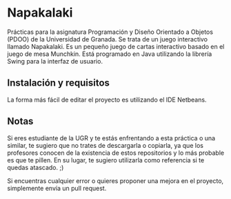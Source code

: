# Napakalaki
Prácticas para la asignatura Programación y Diseño Orientado a Objetos (PDOO) de la Universidad de Granada. Se trata de un juego interactivo llamado Napakalaki. Es un pequeño juego de cartas interactivo basado en el juego de mesa Munchkin. Está programado en Java utilizando la librería Swing para la interfaz de usuario.

## Instalación y requisitos
La forma más fácil de editar el proyecto es utilizando el IDE Netbeans.

## Notas
Si eres estudiante de la UGR y te estás enfrentando a esta práctica o una similar, te sugiero que no trates de descargarla o copiarla, ya que los profesores conocen de la existencia de estos repositorios y lo más probable es que te pillen. En su lugar, te sugiero utilizarla como referencia si te quedas atascado. ;)

Si encuentras cualquier error o quieres proponer una mejora en el proyecto, simplemente envía un pull request.


